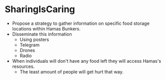 # SharingIsCaring 
- Propose a strategy to gather information on specific food storage locations within Hamas Bunkers.
- Disseminate this information
  - Using posters
  - Telegram
  - Drones
  - Radio
- When individuals will don't have any food left they will access Hamas's resources.
  - The least amount of people will get hurt that way.  
